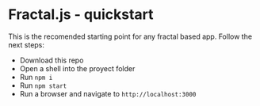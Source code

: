 # Fractal.js - quickstart

This is the recomended starting point for any fractal based app. Follow the next steps:

- Download this repo
- Open a shell into the proyect folder
- Run `npm i`
- Run `npm start`
- Run a browser and navigate to `http://localhost:3000`

